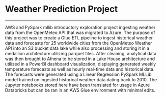 # Weather Prediction Project
---
AWS and PySpark mllib introductory exploration project ingesting weather data from the OpenMeteo API that was migrated to Azure.
The purpose of this project was to create a Glue ETL pipeline to ingest historical weather data and forecasts for 25 worldwide cities from the 
OpenMeteo Weather API into an S3 bucket data lake while also processing and storing it in a medallion architecture utilizing parquet files.
After cleaning, analytical data was then brought to Athena to be stored in a Lake House architecture and utilized in a PowerBI dashboard visualization,
displaying generated weekly temperature forecasts as well as hourly real-time data and historical data. The forecasts were generated using a Linear Regression 
PySpark MLLib model trained on ingested historical weather data dating back to 2010.
The Jupyter notebooks stored here have been translated for usage in Azure Databricks but can be ran in an AWS Glue environment with minimal edits. 
